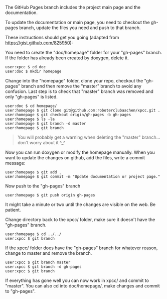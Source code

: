 The GitHub Pages branch includes the project main page and the documentation.

To update the documentation or main page, you need to checkout the gh-pages branch, update the files you need and push to that branch.

These instructions should get you going (adapted from https://gist.github.com/825950):

You need to create the "doc/homepage" folder for your "gh-pages" branch.
If the folder has already been created by doxygen, delete it.

	user:xpcc $ cd doc
	user:doc $ mkdir homepage

Change into the "homepage" folder, clone your repo, checkout the "gh-pages" branch and then remove the "master" branch to avoid any confusion. Last step is to check that "master" branch was removed and only "gh-pages" is listed.

	user:doc $ cd homepage/
	user:homepage $ git clone git@github.com:roboterclubaachen/xpcc.git .
	user:homepage $ git checkout origin/gh-pages -b gh-pages
	user:homepage $ ls -la
	user:homepage $ git branch -d master
	user:homepage $ git branch

> You will probably get a warning when deleting the "master" branch... don't worry about it ^_^

Now you can run doxygen or modify the homepage manually.
When you want to update the changes on github, add the files, write a commit message:

	user:homepage $ git add .
	user:homepage $ git commit -m "Update documentation or project page."

Now push to the "gh-pages" branch

	user:homepage $ git push origin gh-pages

It might take a minute or two until the changes are visible on the web.
Be patient.

Change directory back to the xpcc/ folder, make sure it doesn't have the "gh-pages" branch.

	user:homepage $ cd ../../
	user:xpcc $ git branch

If the xpcc/ folder does have the "gh-pages" branch for whatever reason, change to master and remove the branch.

	user:xpcc $ git branch master
	user:xpcc $ git branch -d gh-pages
	user:xpcc $ git branch

If everything has gone well you can now work in xpcc/ and commit to "master". You can also cd into doc/homepage/, make changes and commit to "gh-pages".
